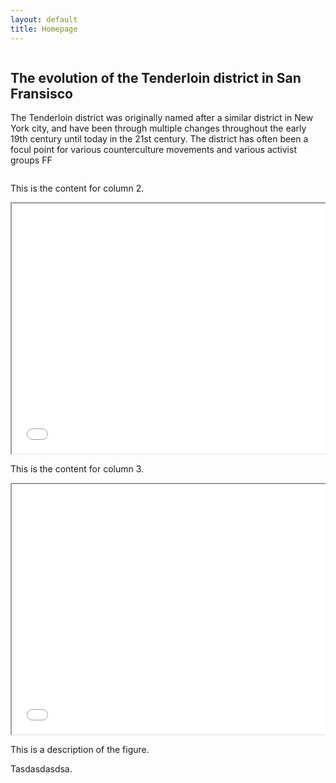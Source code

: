 ```yaml
---
layout: default
title: Homepage
---
```


<div class="container">
    <div class="column">
        <h2>The evolution of the Tenderloin district in San Fransisco </h2>
        <p>The Tenderloin district was originally named after a similar district in New York city, and have been through multiple changes throughout the early 19th century until today in the 21st century. The district has often been a focul point for various counterculture movements and various activist groups FF </p>
    </div>
    <div class="column">
        <p>This is the content for column 2.</p>
        <iframe src="{{ site.baseurl }}/assets/bokeh_plot.html" width="600" height="400"></iframe>
    </div>
    <div class="column">
        <p>This is the content for column 3.</p>
        <iframe src="{{ site.baseurl }}/assets/heatmap.html" width="600" height="400"></iframe>
        <p>This is a description of the figure.</p>
        <p>Tasdasdasdsa.</p>
    </div>
</div>